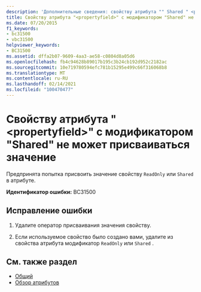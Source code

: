 ```yaml
---
description: 'Дополнительные сведения: свойству атрибута "" Shared " <propertyfield> не может присваиваться значение'
title: Свойству атрибута "<propertyfield>" с модификатором "Shared" не может присваиваться значение
ms.date: 07/20/2015
f1_keywords:
- bc31500
- vbc31500
helpviewer_keywords:
- BC31500
ms.assetid: dffa2b07-9609-4aa3-ae58-c0804d8a05d6
ms.openlocfilehash: fb4c94628b89017b195c3b24cb192d952c2182ac
ms.sourcegitcommit: 10e719780594efc781b15295e499c66f316068b8
ms.translationtype: MT
ms.contentlocale: ru-RU
ms.lasthandoff: 02/14/2021
ms.locfileid: "100470477"
---
```

# <a name="shared-attribute-property-propertyfield-cannot-be-the-target-of-an-assignment"></a>Свойству атрибута "\<propertyfield>" с модификатором "Shared" не может присваиваться значение

Предпринята попытка присвоить значение свойству `ReadOnly` или `Shared` в атрибуте.  
  
 **Идентификатор ошибки:** BC31500  
  
## <a name="to-correct-this-error"></a>Исправление ошибки  
  
1. Удалите оператор присваивания значения свойству.  
  
2. Если используемое свойство было создано вами, удалите из свойства атрибута модификатор `ReadOnly` или `Shared` .  
  
## <a name="see-also"></a>См. также раздел

- [Общий](../language-reference/modifiers/shared.md)
- [Обзор атрибутов](../programming-guide/concepts/attributes/index.md)
